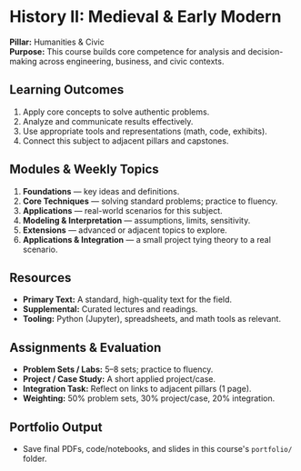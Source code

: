 # History II: Medieval & Early Modern

**Pillar:** Humanities & Civic  
**Purpose:** This course builds core competence for analysis and decision-making across engineering, business, and civic contexts.

## Learning Outcomes
1. Apply core concepts to solve authentic problems.
2. Analyze and communicate results effectively.
3. Use appropriate tools and representations (math, code, exhibits).
4. Connect this subject to adjacent pillars and capstones.

## Modules & Weekly Topics
1. **Foundations** — key ideas and definitions.
2. **Core Techniques** — solving standard problems; practice to fluency.
3. **Applications** — real-world scenarios for this subject.
4. **Modeling & Interpretation** — assumptions, limits, sensitivity.
5. **Extensions** — advanced or adjacent topics to explore.
6. **Applications & Integration** — a small project tying theory to a real scenario.

## Resources
- **Primary Text:** A standard, high-quality text for the field.
- **Supplemental:** Curated lectures and readings.
- **Tooling:** Python (Jupyter), spreadsheets, and math tools as relevant.

## Assignments & Evaluation
- **Problem Sets / Labs:** 5–8 sets; practice to fluency.
- **Project / Case Study:** A short applied project/case.
- **Integration Task:** Reflect on links to adjacent pillars (1 page).
- **Weighting:** 50% problem sets, 30% project/case, 20% integration.

## Portfolio Output
- Save final PDFs, code/notebooks, and slides in this course's `portfolio/` folder.
